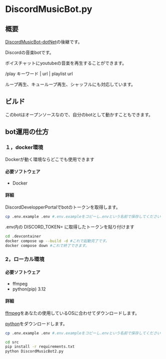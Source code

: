 # DiscordMusicBot.py

## 概要
[DiscordMusicBot-dotNet](https://github.com/OneWalkDev/DiscordMusicBot-dotNet)の後継です。

Discordの音楽botです。

ボイスチャットにyoutubeの音楽を再生することができます。

/play キーワード | url | playlist url

ループ再生、キューループ再生、シャッフルにも対応しています。

## ビルド 

このbotはオープンソースなので、自分のbotとして動かすこともできます。

## bot運用の仕方

### １，docker環境
Dockerが動く環境ならどこでも使用できます
#### 必要ソフトウェア
 - Docker
#### 詳細
DiscordDevelopperPortalでbotのトークンを取得します。

```bash
cp .env.example .env #.env.exampleをコピーし.envという名前で保存してください
```

.env内の DISCORD_TOKEN= に取得したトークンを貼り付けます

```bash
cd .devcontainer
docker compose up --build -d #これで起動完了です。
docker compose down #これで終了できます。
```

### 2，ローカル環境
#### 必要ソフトウェア
 - ffmpeg
 - python(pip) 3.12

#### 詳細

[ffmpeg](https://ffmpeg.org/download.html)をあなたの使用しているOSに合わせてダウンロードします。

[python](https://apps.microsoft.com/detail/9ncvdn91xzqp?hl=ja-jp&gl=JP)をダウンロードします。

```bash
cp .env.example .env #.env.exampleをコピーし.envという名前で保存してください

cd src
pip install -r requirements.txt
python DiscordMusicBot2.py
```



